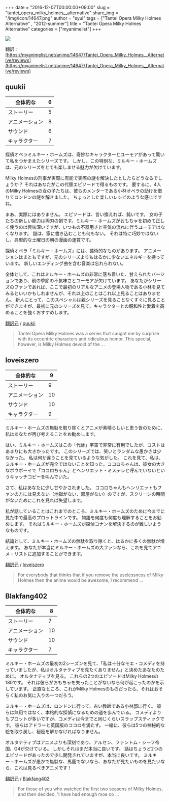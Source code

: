 +++
date = "2016-12-07T00:00:00+09:00"
slug = "tantei_opera_milky_holmes__alternative"
share_img = "/img/icon/14647.png"
author = "syui"
tags = ["Tantei Opera Milky Holmes Alternative" , "2012-summer"]
title = "Tantei Opera Milky Holmes Alternative"
categories = ["myanimelist"]
+++

![](https://myanimelist.cdn-dena.com/images/anime/3/40677.jpg)


<!--more-->

翻訳 : [https://myanimelist.net/anime/14647/Tantei_Opera_Milky_Holmes__Alternative/reviews](https://myanimelist.net/anime/14647/Tantei_Opera_Milky_Holmes__Alternative/reviews)


## quukii



全体的な|  6
--- | ---
ストーリー|  5
アニメーション|  8
サウンド|  6
キャラクター|  7

探偵オペラミルキー・ホームズは、奇妙なキャラクターとユーモアがあって驚いて私をつかまえたシリーズです。 しかし、この特別な、ミルキー・ホームズは、元のシリーズをとても楽しませる魅力が欠けています。

Milky Holmesの刑事が実際に有能で実際の謎を解決したとしたらどうなるでしょうか？ それはあなたがこの代替エピソードで得るものです。 要するに、4人のMilky Holmesの女の子たちは、彼らのメンターである小林オペラの助けを借りてロンドンの謎を解きました。 ちょっとした楽しいレシピのような感じですね。

まあ、実際にはありません。 エピソードは、言い換えれば、鈍いです。 女の子たちの新しい能力は両刃の剣です。ミルキー・ホームズがおもちゃを初めて正しく使うのは興味深いですが、いつもの不器用さと空気の流れに伴うユーモアはなくなります。 謎は、家に書き込むことも何もない。 それは特に巧妙ではないし、典型的な土曜日の朝の漫画の運賃です。

探偵オペラ「ミルキー・ホームズ」には、芸術的なものがあります。 アニメーションはまともですが、元のシリーズよりもはるかに少ないエネルギーを持っています。 新しいエンディング曲を含む音楽は忘れられない。

全体として、これはミルキー・ホームズの非常に落ち着いた、甘えられたバージョンであり、前の季節の不気味さとユーモアが欠けています。 あなたがシリーズのファンであれば、ここで最初のリアルなアニメの登場人物である小林を見てみるといいかもしれませんが、それ以上のことはこれ以上見ることはありません。 新人にとって、このスペシャルは親シリーズを見ることなくすぐに見ることができますが、最初に元のシリーズを見て、キャラクターとの親和性と愛着を高めることを強くおすすめします。

[翻訳元](https://myanimelist.net/reviews.php?id=81890) / [quukii](https://myanimelist.net/profile/quukii/reviews)


> Tantei Opera Milky Holmes was a series that caught me by surprise with its eccentric characters and ridiculous humor. This special, however, is Milky Holmes devoid of the ...

## loveiszero



全体的な|  9
--- | ---
ストーリー|  9
アニメーション|  10
サウンド|  10
キャラクター|  9

ミルキー・ホームズの無駄を取り除くとアニメが素晴らしいと思う皆のために、私はあなたが再び考えることをお勧めします。

はい、ミルキー・ホームズはこの「代替」宇宙で非常に有用でしたが、コストはあまりにも大きかったです。 このシリーズでは、笑いとランダムな愚かさは少なかった。 私は何か違うことを見ているような気がした。 これを見て、私は、ミルキー・ホームズが完全ではないことを知った。ココロちゃんは、彼女の大きなボウボーイで「ココロちゃん」とヘンリエット・ミステレと呼んでいないというキャッチコピーを叫んでいた。

さて、私はあなたに少し甘やかされました。 ココロちゃんもヘンリエットもファンの方には見えない（地獄がない、部屋がない）のですが、スクリーンの時間がないためにこれを見れば失望します。

私が話していることはこれまでのところ、ミルキー・ホームズのために今までに見た中で最高のプロットラインです。 物語を何度も何度も理解することをお勧めします。 それはミルキー・ホームズが探偵コナンを解決するのが難しいようなものです。

結論として、ミルキー・ホームズの無駄を取り除くと、はるかに多くの無駄が増えます。 あなたが本当にミルキー・ホームズの大ファンなら、これを見てアニメ・リストに追加することができます。

[翻訳元](https://myanimelist.net/reviews.php?id=95635) / [loveiszero](https://myanimelist.net/profile/loveiszero/reviews)


> For everybody that thinks that if you remove the uselessness of Milky Holmes then the anime would be awesome, I recommend  ...

## Blakfang402



全体的な|  8
--- | ---
ストーリー|  7
アニメーション|  10
サウンド|  10
キャラクター|  7

ミルキー・ホームズの最初の2シーズンを見て、「私は十分なモエ・コメディを持っていましたが、私はオルタナティブを見たくありません」と決めたあなたのために。 オルタナティブを見る。 これらの2つのエピソードはMilky Holmesの180です。 それは彼らがおもちゃを失ったことがないなら何が起こったのかを示しています。 正直なところ、これがMilky Holmesのものだったら、それはおそらく私のお気に入りの一つだろう。

ミルキー・ホームズは、ロンドンに行って、古い教師である小林邸に行く。 彼らは無用ではなく、本格的な探偵になるための道を歩んでいる。 コメディよりもプロットが多いですが、コメディは今までと同じくらいスラップスティックです。 彼らはアドラーと英国版のココロを満たす。 一緒に、彼らは5つの神秘的な絵を取り戻し、秘密を解かなければなりません。

オルタナティブはアニメよりも深刻であり、アルセン、ファントム・シーフ帝国、G4が欠けている。 しかしそれはまだ本当に良いです。 話はちょうど2つのエピソードがあったので少し開発されていますが、本当に良いです。 ミルキー・ホームズが愚かで無駄な、馬鹿でないなら、あなたが見たいものを見たいなら、これは見るべきアニメです！

[翻訳元](https://myanimelist.net/reviews.php?id=114343) / [Blakfang402](https://myanimelist.net/profile/Blakfang402/reviews)


> For those of you who watched the first two seasons of Milky Holmes, and then decided, 'I have had enough moe co ...
